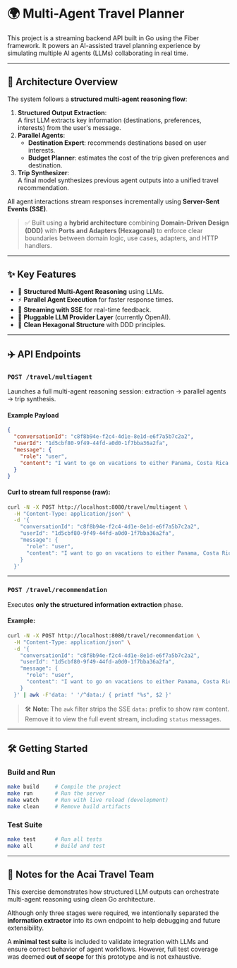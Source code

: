 # 🌍 Multi-Agent Travel Planner

This project is a streaming backend API built in Go using the Fiber framework. It powers an AI-assisted travel planning experience by simulating multiple AI agents (LLMs) collaborating in real time.

---

## 🧠 Architecture Overview

The system follows a **structured multi-agent reasoning flow**:

1. **Structured Output Extraction**:  
   A first LLM extracts key information (destinations, preferences, interests) from the user's message.
2. **Parallel Agents**:
   - **Destination Expert**: recommends destinations based on user interests.
   - **Budget Planner**: estimates the cost of the trip given preferences and destination.
3. **Trip Synthesizer**:  
   A final model synthesizes previous agent outputs into a unified travel recommendation.

All agent interactions stream responses incrementally using **Server-Sent Events (SSE)**.

> ✅ Built using a **hybrid architecture** combining **Domain-Driven Design (DDD)** with **Ports and Adapters (Hexagonal)** to enforce clear boundaries between domain logic, use cases, adapters, and HTTP handlers.

---

## ✨ Key Features

- 🧠 **Structured Multi-Agent Reasoning** using LLMs.
- ⚡ **Parallel Agent Execution** for faster response times.
- 📡 **Streaming with SSE** for real-time feedback.
- 🔌 **Pluggable LLM Provider Layer** (currently OpenAI).
- 🧼 **Clean Hexagonal Structure** with DDD principles.

---

## ✈️ API Endpoints

### `POST /travel/multiagent`

Launches a full multi-agent reasoning session: extraction → parallel agents → trip synthesis.

#### Example Payload

```json
{
  "conversationId": "c8f8b94e-f2c4-4d1e-8e1d-e6f7a5b7c2a2",
  "userId": "1d5cbf80-9f49-44fd-a0d0-1f7bba36a2fa",
  "message": {
    "role": "user",
    "content": "I want to go on vacations to either Panama, Costa Rica or Guatemala."
  }
}
```

#### Curl to stream full response (raw):

```bash
curl -N -X POST http://localhost:8080/travel/multiagent \
  -H "Content-Type: application/json" \
  -d '{
    "conversationId": "c8f8b94e-f2c4-4d1e-8e1d-e6f7a5b7c2a2",
    "userId": "1d5cbf80-9f49-44fd-a0d0-1f7bba36a2fa",
    "message": {
      "role": "user",
      "content": "I want to go on vacations to either Panama, Costa Rica or Guatemala."
    }
  }'
```

---

### `POST /travel/recommendation`

Executes **only the structured information extraction** phase.

#### Example:

```bash
curl -N -X POST http://localhost:8080/travel/recommendation \
  -H "Content-Type: application/json" \
  -d '{
    "conversationId": "c8f8b94e-f2c4-4d1e-8e1d-e6f7a5b7c2a2",
    "userId": "1d5cbf80-9f49-44fd-a0d0-1f7bba36a2fa",
    "message": {
      "role": "user",
      "content": "I want to go on vacations to either Panama, Costa Rica or Guatemala."
    }
  }' | awk -F'data: ' '/^data:/ { printf "%s", $2 }'
```

> 🛠 **Note**: The `awk` filter strips the SSE `data:` prefix to show raw content. Remove it to view the full event stream, including `status` messages.

---

## 🛠 Getting Started

### Build and Run

```bash
make build     # Compile the project
make run       # Run the server
make watch     # Run with live reload (development)
make clean     # Remove build artifacts
```

### Test Suite

```bash
make test      # Run all tests
make all       # Build and test
```

---

## 📝 Notes for the Acai Travel Team

This exercise demonstrates how structured LLM outputs can orchestrate multi-agent reasoning using clean Go architecture.

Although only three stages were required, we intentionally separated the **information extractor** into its own endpoint to help debugging and future extensibility.

A **minimal test suite** is included to validate integration with LLMs and ensure correct behavior of agent workflows. However, full test coverage was deemed **out of scope** for this prototype and is not exhaustive.
